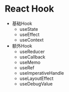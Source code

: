 # React Hook

* 基础Hook
  * useState
  * useEffect
  * useContext
* 额外Hook
  * useReducer
  * useCallback
  * useMemo
  * useRef
  * useImperativeHandle
  * useLayoutEffect
  * useDebugValue